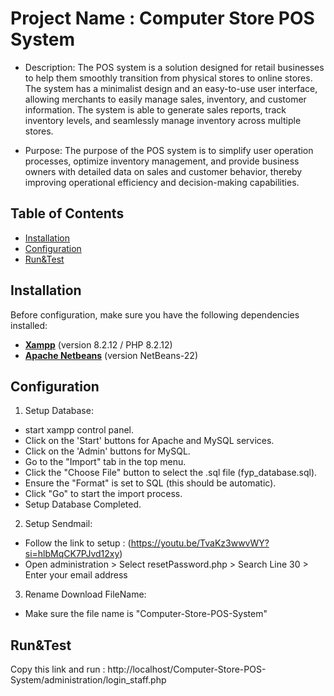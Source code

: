 # Project Name : Computer Store POS System

- Description:
The POS system is a solution designed for retail businesses to help them smoothly transition from physical stores to online stores. The system has a minimalist design and an easy-to-use user interface, allowing merchants to easily manage sales, inventory, and customer information. The system is able to generate sales reports, track inventory levels, and seamlessly manage inventory across multiple stores.

- Purpose:
The purpose of the POS system is to simplify user operation processes, optimize inventory management, and provide business owners with detailed data on sales and customer behavior, thereby improving operational efficiency and decision-making capabilities.

## Table of Contents

- [Installation](#installation)
- [Configuration](#configuration)
- [Run&Test](#runtest)

## Installation

Before configuration, make sure you have the following dependencies installed:

- **[Xampp](https://www.apachefriends.org/download.html)** (version 8.2.12 / PHP 8.2.12)
- **[Apache Netbeans](https://netbeans.apache.org/front/main/download/nb22/)** (version NetBeans-22)

## Configuration

1. Setup Database:
- start xampp control panel.
- Click on the 'Start' buttons for Apache and MySQL services.
- Click on the 'Admin' buttons for MySQL.
- Go to the "Import" tab in the top menu.
- Click the "Choose File" button to select the .sql file (fyp_database.sql).
- Ensure the "Format" is set to SQL (this should be automatic).
- Click "Go" to start the import process.
- Setup Database Completed.

2. Setup Sendmail:
- Follow the link to setup : (https://youtu.be/TvaKz3wwvWY?si=hlbMqCK7PJvd12xy)
- Open administration > Select resetPassword.php > Search Line 30 > Enter your email address 

3. Rename Download FileName:
- Make sure the file name is "Computer-Store-POS-System"

## Run&Test

Copy this link and run : http://localhost/Computer-Store-POS-System/administration/login_staff.php
